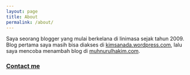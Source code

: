 ```yaml
---
layout: page
title: About
permalink: /about/
---
```


Saya seorang blogger yang mulai berkelana di linimasa sejak tahun 2009. Blog pertama saya masih bisa diakses di [kimsanada.wordpress.com](https://kimsanada.wordpress.com), lalu saya mencoba menambah blog di [muhnurulhakim.com](https://muhnurulhakim.com).

### [Contact me](https://t.me/muhnurulhakim)
